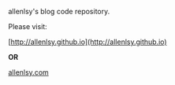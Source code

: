 allenlsy's blog code repository.

Please visit: 

[http://allenlsy.github.io](http://allenlsy.github.io)

__OR__

[allenlsy.com](allenlsy.com)
